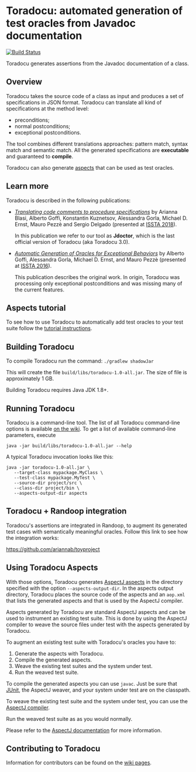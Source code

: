 # Toradocu: automated generation of test oracles from Javadoc documentation
[![Build Status](https://travis-ci.org/albertogoffi/toradocu.svg?branch=master)](https://travis-ci.org/albertogoffi/toradocu)

Toradocu generates assertions from the Javadoc documentation of a
class. 

## Overview
Toradocu takes the source code of a class as input and produces a set of specifications in JSON format. Toradocu can translate all kind of specifications at the method level:
- preconditions;
- normal postconditions;
- exceptional postconditions.

The tool combines different translations approaches: pattern match, syntax match and semantic match. All the generated specifications are **executable** and guaranteed to **compile**.

Toradocu can also generate [aspects](https://eclipse.org/aspectj/) that can be used as test oracles.

## Learn more
Toradocu is described in the following publications:

- [*Translating code comments to procedure specifications*](https://dl.acm.org/ft_gateway.cfm?id=3213872&ftid=1987515&dwn=1&CFID=56504352&CFTOKEN=8f0fbc83ebb920e6-2DEDE6B3-EB69-D16A-9DAEFEFB3A198929)
by Arianna Blasi, Alberto Goffi, Konstantin Kuznetsov, Alessandra Gorla, Michael D. Ernst, Mauro Pezzè and Sergio Delgado (presented
at [ISSTA 2018](https://conf.researchr.org/home/issta-2018)).

	In this publication we refer to our tool as **Jdoctor**, which is the last official version of Toradocu (aka Toradocu 3.0).

- [*Automatic Generation of Oracles for Exceptional Behaviors*](http://star.inf.usi.ch/star/papers/16-issta-toradocu.pdf)
by Alberto Goffi, Alessandra Gorla, Michael D. Ernst, and Mauro Pezzè (presented
at [ISSTA 2016](https://issta2016.cispa.saarland)).

	This publication describes the original work. In origin, Toradocu was processing only exceptional postconditions and was missing many of the current features.

## Aspects tutorial
To see how to use Toradocu to automatically add test oracles to your test suite
follow the [tutorial instructions](tutorial/README.md).

## Building Toradocu
To compile Toradocu run the command: `./gradlew shadowJar`

This will create the file
`build/libs/toradocu-1.0-all.jar`. The size of file is approximately 1 GB.

Building Toradocu requires Java JDK 1.8+.

## Running Toradocu
Toradocu is a command-line tool. The list of all Toradocu command-line options is available [on the wiki](https://github.com/albertogoffi/toradocu/wiki/Command-Line-Options).
To get a list of available command-line parameters, execute

    java -jar build/libs/toradocu-1.0-all.jar --help

A typical Toradocu invocation looks like this:

    java -jar toradocu-1.0-all.jar \
       --target-class mypackage.MyClass \
	   --test-class mypackage.MyTest \
	   --source-dir project/src \
	   --class-dir project/bin \
       --aspects-output-dir aspects

## Toradocu + Randoop integration
Toradocu's assertions are integrated in Randoop, to augment its generated test cases with semantically meaningful oracles. Follow this link to see how the integration works:

https://github.com/ariannab/toyproject

## Using Toradocu Aspects
With those options, Toradocu generates [AspectJ aspects](https://eclipse.org/aspectj/) in the
directory specified with the option `--aspects-output-dir`. In the aspects output directory,
Toradocu places the source code of the aspects and an `aop.xml` that lists the generated aspects
and that is used by the AspectJ compiler.

Aspects generated by Toradocu are standard AspectJ aspects and can be used to instrument an
existing test suite. This is done by using the AspectJ compiler to weave the source files
under test with the aspects generated by Toradocu.

To augment an existing test suite with Toradocu's oracles you have to:

1. Generate the aspects with Toradocu.
2. Compile the generated aspects.
3. Weave the existing test suites and the system under test.
4. Run the weaved test suite.

To compile the generated aspects you can use `javac`. Just be sure that
[JUnit](http://junit.org/junit4/), the AspectJ weaver, and your system under
test are on the classpath.

To weave the existing test suite and the system under test, you can use the
[AspectJ compiler](https://eclipse.org/aspectj/doc/next/devguide/ajc-ref.html).

Run the weaved test suite as as you would normally.

Please refer to the [AspectJ documentation](https://eclipse.org/aspectj/doc/released/devguide/ajc-ref.html)
for more information.


## Contributing to Toradocu
Information for contributors can be found on the [wiki pages](https://github.com/albertogoffi/toradocu/wiki/Developer-Notes).
